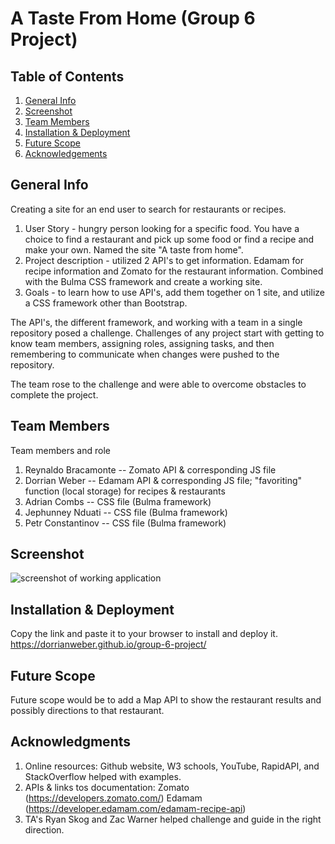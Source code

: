 # A Taste From Home (Group 6 Project)

## Table of Contents
1. [General Info](#general-info)
2. [Screenshot](##screenshot)
3. [Team Members](##team-members)
4. [Installation & Deployment](##installation-&-deployment)
5. [Future Scope](##future-scope)
6. [Acknowledgements](##acknowledgements)

## General Info

Creating a site for an end user to search for restaurants or recipes.

1. User Story - hungry person looking for a specific food. You have a choice to find a restaurant and pick up some food or find a recipe and make your own. Named the site "A taste from home".
2. Project description - utilized 2 API's to get information. Edamam for recipe information and Zomato for the restaurant information. Combined with the Bulma CSS framework and create a working site.
3. Goals - to learn how to use API's, add them together on 1 site, and utilize a CSS framework other than Bootstrap.

The API's, the different framework, and working with a team in a single repository posed a challenge. Challenges of any project start with getting to know team members, assigning roles, assigning tasks, and then remembering to communicate when changes were pushed to the repository. 

The team rose to the challenge and were able to overcome obstacles to complete the project.

## Team Members

Team members and role
1. Reynaldo Bracamonte -- Zomato API & corresponding JS file
2. Dorrian Weber -- Edamam API & corresponding JS file; "favoriting" function (local storage) for recipes & restaurants
3. Adrian Combs -- CSS file (Bulma framework)
4. Jephunney Nduati -- CSS file (Bulma framework)
5. Petr Constantinov -- CSS file (Bulma framework)

<!-- UPDATE SCREENSHOT BEFORE SUBMITTING -->
## Screenshot
![screenshot of working application](./assets/Images/A-taste-from-home.JPG)

## Installation & Deployment
Copy the link and paste it to your browser to install and deploy it. 
https://dorrianweber.github.io/group-6-project/

## Future Scope
Future scope would be to add a Map API to show the restaurant results and possibly directions to that restaurant.  

## Acknowledgments
1. Online resources: Github website, W3 schools, YouTube, RapidAPI, and StackOverflow helped with examples.
2. APIs & links tos documentation: Zomato (https://developers.zomato.com/) Edamam (https://developer.edamam.com/edamam-recipe-api)
3. TA's Ryan Skog and Zac Warner helped challenge and guide in the right direction.